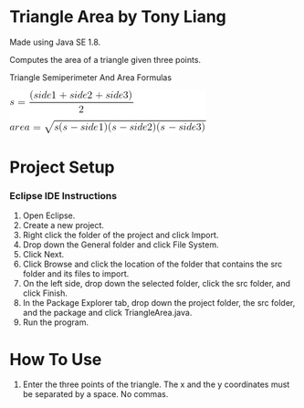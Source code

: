# Triangle Area by Tony Liang

Made using Java SE 1.8.

Computes the area of a triangle given three points.

Triangle Semiperimeter And Area Formulas

![alt text][logo]

[logo]: https://github.com/tliang1/Java-Practice/raw/master/Practice/Intro-To-Java-8th-Ed-Daniel-Y.-Liang/Chapter-2/Chapter02P21/images/instructions/triangle_semiperimeter_and_area_formulas.png "Triangle Semiperimeter And Area Formulas"

# Project Setup

### Eclipse IDE Instructions
1. Open Eclipse.
2. Create a new project.
3. Right click the folder of the project and click Import.
4. Drop down the General folder and click File System.
5. Click Next.
6. Click Browse and click the location of the folder that contains the src folder and its files to import.
7. On the left side, drop down the selected folder, click the src folder, and click Finish.
8. In the Package Explorer tab, drop down the project folder, the src folder, and the package and click TriangleArea.java.
9. Run the program.

# How To Use
1. Enter the three points of the triangle. The x and the y coordinates must be separated by a space. No commas.